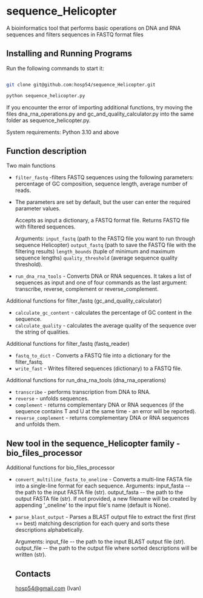 # sequence_Helicopter

A bioinformatics tool that performs basic operations on DNA and RNA sequences and filters sequences in FASTQ format files

## Installing and Running Programs

Run the following commands to start it:

  ```bash

  git clone git@github.com:hosp54/sequence_Helicopter.git

  python sequence_helicopter.py

  ```
If you encounter the error of importing additional functions, try moving the files dna_rna_operations.py and gc_and_quality_calculator.py into the same folder as sequence_helicopter.py.

System requirements: Python 3.10 and above
  
## Function description

Two main functions
 - `filter_fastq` -filters FASTQ sequences using the following parameters: percentage of GC composition, sequence length, average number of reads.
 - The parameters are set by default, but the user can enter the required parameter values.

   Accepts as input a dictionary, a FASTQ format file. Returns FASTQ file with filtered sequences.

    Arguments: `input_fastq` (path to the FASTQ file you want to run through sequence Helicopter) 
            `output_fastq` (path to save the FASTQ file with the filtering results)
            `length_bounds` (tuple of minimum and maximum sequence lengths) 
            `quality_threshold` (average sequence quality threshold).

- `run_dna_rna_tools` - Converts DNA or RNA sequences.
It takes a list of sequences as input and one of four commands as the last argument: transcribe, reverse, complement or reverse_complement.

Additional functions for filter_fastq (gc_and_quality_calculator)
- `calculate_gc_content` - calculates the percentage of GC content in the sequence.
- `calculate_quality` - calculates the average quality of the sequence over the string of qualities.

Additional functions for filter_fastq (fastq_reader)
- `fastq_to_dict` - Converts a FASTQ file into a dictionary for the filter_fastq.
- `write_fast` -  Writes filtered sequences (dictionary) to a FASTQ file.

Additional functions for run_dna_rna_tools (dna_rna_operations)
- `transcribe` - performs transcription from DNA to RNA.
- `reverse` -  unfolds sequences.
- `complement` - returns complementary DNA or RNA sequences (if the sequence contains T and U at the same time - an error will be reported).
- `reverse_complement` - returns complementary DNA or RNA sequences and unfolds them.


##  New tool in the sequence_Helicopter family - bio_files_processor

Additional functions for bio_files_processor


- `convert_multiline_fasta_to_oneline` - Converts a multi-line FASTA file into a single-line format for each sequence.
  Arguments:
    input_fasta -- the path to the input FASTA file (str).
    output_fasta -- the path to the output FASTA file (str). If not provided, a new filename
                    will be created by appending '_oneline' to the input file's name (default is None).

  
- `parse_blast_output` -  Parses a BLAST output file to extract the first (first == best) matching description for each query and
    sorts these descriptions alphabetically.

    Arguments:
    input_file -- the path to the input BLAST output file (str).
    output_file -- the path to the output file where sorted descriptions will be written (str).

  ## Contacts

  hosp54@gmail.com (Ivan)
